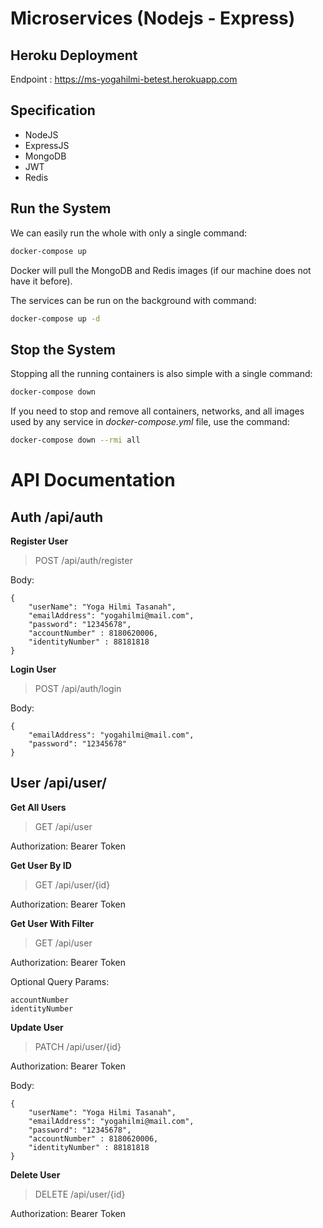 # Microservices (Nodejs - Express)

## Heroku Deployment

Endpoint :
https://ms-yogahilmi-betest.herokuapp.com

## Specification

- NodeJS
- ExpressJS
- MongoDB
- JWT
- Redis

## Run the System

We can easily run the whole with only a single command:

```bash
docker-compose up
```

Docker will pull the MongoDB and Redis images (if our machine does not have it before).

The services can be run on the background with command:

```bash
docker-compose up -d
```

## Stop the System

Stopping all the running containers is also simple with a single command:

```bash
docker-compose down
```

If you need to stop and remove all containers, networks, and all images used by any service in <em>docker-compose.yml</em> file, use the command:

```bash
docker-compose down --rmi all
```

# API Documentation

## Auth /api/auth

**Register User**

> POST /api/auth/register

Body:

```
{
    "userName": "Yoga Hilmi Tasanah",
    "emailAddress": "yogahilmi@mail.com",
    "password": "12345678",
    "accountNumber" : 8180620006,
    "identityNumber" : 88181818
}
```

**Login User**

> POST /api/auth/login

Body:

```
{
    "emailAddress": "yogahilmi@mail.com",
    "password": "12345678"
}
```

## User /api/user/

**Get All Users**

> GET /api/user

Authorization: Bearer Token

**Get User By ID**

> GET /api/user/{id}

Authorization: Bearer Token

**Get User With Filter**

> GET /api/user

Authorization: Bearer Token

Optional Query Params:

```
accountNumber
identityNumber
```

**Update User**

> PATCH /api/user/{id}

Authorization: Bearer Token

Body:

```
{
    "userName": "Yoga Hilmi Tasanah",
    "emailAddress": "yogahilmi@mail.com",
    "password": "12345678",
    "accountNumber" : 8180620006,
    "identityNumber" : 88181818
}
```

**Delete User**

> DELETE /api/user/{id}

Authorization: Bearer Token

